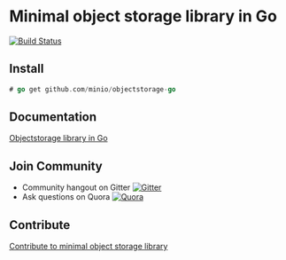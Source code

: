 # Minimal object storage library in Go

[![Build Status](https://travis-ci.org/minio/objectstorage-go.svg)](https://travis-ci.org/minio/objectstorage-go)

## Install

```go
# go get github.com/minio/objectstorage-go
```

## Documentation

[Objectstorage library in Go](http://godoc.org/github.com/minio/objectstorage-go)

## Join Community
* Community hangout on Gitter    [![Gitter](https://badges.gitter.im/Join%20Chat.svg)](https://gitter.im/minio/minio?utm_source=badge&utm_medium=badge&utm_campaign=pr-badge&utm_content=badge)
* Ask questions on Quora  [![Quora](http://upload.wikimedia.org/wikipedia/commons/thumb/5/57/Quora_logo.svg/55px-Quora_logo.svg.png)](http://www.quora.com/Minio)

## Contribute

[Contribute to minimal object storage library](./CONTRIBUTING.md)
